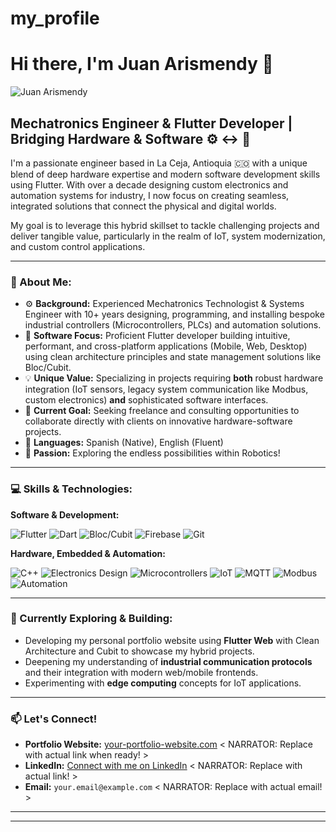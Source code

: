 # my_profile

# Hi there, I'm Juan Arismendy 👋
![Juan Arismendy](https://avatars.githubusercontent.com/u/12345678?s=400&u=your-github-username&v=4) <!-- Replace with your actual GitHub username -->  

## Mechatronics Engineer & Flutter Developer | Bridging Hardware & Software ⚙️ <-> 📱

I'm a passionate engineer based in La Ceja, Antioquia 🇨🇴 with a unique blend of deep hardware expertise and modern software development skills using Flutter. With over a decade designing custom electronics and automation systems for industry, I now focus on creating seamless, integrated solutions that connect the physical and digital worlds.

My goal is to leverage this hybrid skillset to tackle challenging projects and deliver tangible value, particularly in the realm of IoT, system modernization, and custom control applications.

---

### 🔧 About Me:

* ⚙️ **Background:** Experienced Mechatronics Technologist & Systems Engineer with 10+ years designing, programming, and installing bespoke industrial controllers (Microcontrollers, PLCs) and automation solutions.
* 📱 **Software Focus:** Proficient Flutter developer building intuitive, performant, and cross-platform applications (Mobile, Web, Desktop) using clean architecture principles and state management solutions like Bloc/Cubit.
* 💡 **Unique Value:** Specializing in projects requiring **both** robust hardware integration (IoT sensors, legacy system communication like Modbus, custom electronics) **and** sophisticated software interfaces.
* 🎯 **Current Goal:** Seeking freelance and consulting opportunities to collaborate directly with clients on innovative hardware-software projects.
* 💬 **Languages:** Spanish (Native), English (Fluent)
* 🤖 **Passion:** Exploring the endless possibilities within Robotics!

---

### 💻 Skills & Technologies:

**Software & Development:**
<p>
    <img src="https://img.shields.io/badge/Flutter-%2302569B.svg?style=for-the-badge&logo=Flutter&logoColor=white" alt="Flutter"/>
    <img src="https://img.shields.io/badge/Dart-%230175C2.svg?style=for-the-badge&logo=Dart&logoColor=white" alt="Dart"/>
    <img src="https://img.shields.io/badge/Bloc-%23459FFB.svg?style=for-the-badge&logo=Bloc&logoColor=white" alt="Bloc/Cubit"/>
    <img src="https://img.shields.io/badge/Firebase-FFCA28?style=for-the-badge&logo=firebase&logoColor=black" alt="Firebase"/>
    <img src="https://img.shields.io/badge/GIT-%23F05033.svg?style=for-the-badge&logo=git&logoColor=white" alt="Git"/>
    </p>

**Hardware, Embedded & Automation:**
<p>
    <img src="https://img.shields.io/badge/C++-%2300599C.svg?style=for-the-badge&logo=c%2B%2B&logoColor=white" alt="C++"/>
    <img src="https://img.shields.io/badge/Electronics_Design-Custom-blue?style=for-the-badge&logo=codesandbox" alt="Electronics Design"/> <img src="https://img.shields.io/badge/Microcontrollers_(MCU)-orange?style=for-the-badge&logo=Raspberry%20Pi&logoColor=white" alt="Microcontrollers"/> <img src="https://img.shields.io/badge/IoT-purple?style=for-the-badge&logo=internetofthings&logoColor=white" alt="IoT"/>
    <img src="https://img.shields.io/badge/MQTT-red?style=for-the-badge" alt="MQTT"/> <img src="https://img.shields.io/badge/Modbus-gray?style=for-the-badge" alt="Modbus"/> <img src="https://img.shields.io/badge/Automation-green?style=for-the-badge&logo=ansible" alt="Automation"/> </p>

---

### 🌱 Currently Exploring & Building:

* Developing my personal portfolio website using **Flutter Web** with Clean Architecture and Cubit to showcase my hybrid projects.
* Deepening my understanding of **industrial communication protocols** and their integration with modern web/mobile frontends.
* Experimenting with **edge computing** concepts for IoT applications.

---

### 📫 Let's Connect!

* **Portfolio Website:** [your-portfolio-website.com](https://your-portfolio-website.com) < NARRATOR: Replace with actual link when ready! >
* **LinkedIn:** [Connect with me on LinkedIn](https://www.linkedin.com/in/your-linkedin-profile/) < NARRATOR: Replace with actual link! >
* **Email:** `your.email@example.com` < NARRATOR: Replace with actual email! >

---

---